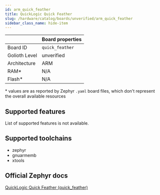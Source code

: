 ```yaml
---
id: arm_quick_feather
title: QuickLogic Quick Feather
slug: /hardware/catalog/boards/unverified/arm_quick_feather
sidebar_class_name: hide-item
---
```


[//]: # (This is an auto-generated file, do not edit! Changes to it will be lost upon re-generation)



|                | Board properties     |
| -------------  | -------------------- |
| Board ID       | `quick_feather` |
| Golioth Level  | unverified       |
| Architecture   | ARM |
| RAM*           | N/A |
| Flash*         | N/A |

\* values are as reported by Zephyr `.yaml` board files, which don't represent the overall available resources



## Supported features

List of supported features is not available.

## Supported toolchains

* zephyr
* gnuarmemb
* xtools

## Official Zephyr docs

[QuickLogic Quick Feather (quick_feather)](https://docs.zephyrproject.org/latest/boards/arm/quick_feather/doc/index.html)
